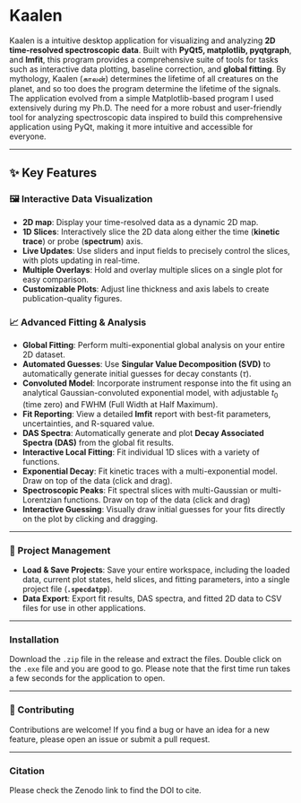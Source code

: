 # Kaalen 

Kaalen is a intuitive desktop application for visualizing and analyzing **2D time-resolved spectroscopic data**. Built with **PyQt5, matplotlib, pyqtgraph**, and **lmfit**, this program provides a comprehensive suite of tools for tasks such as interactive data plotting, baseline correction, and **global fitting**. By mythology, Kaalen (காலன்) determines the lifetime of all creatures on the planet, and so too does the program determine the lifetime of the signals. The application evolved from a simple Matplotlib-based program I used extensively during my Ph.D. The need for a more robust and user-friendly tool for analyzing spectroscopic data inspired to build this comprehensive application using PyQt, making it more intuitive and accessible for everyone. 

---

## ✨ Key Features

### 🖼️ Interactive Data Visualization

* **2D map**: Display your time-resolved data as a dynamic 2D map.
* **1D Slices**: Interactively slice the 2D data along either the time (**kinetic trace**) or probe (**spectrum**) axis.
* **Live Updates**: Use sliders and input fields to precisely control the slices, with plots updating in real-time.
* **Multiple Overlays**: Hold and overlay multiple slices on a single plot for easy comparison.
* **Customizable Plots**: Adjust line thickness and axis labels to create publication-quality figures.

### 📈 Advanced Fitting & Analysis

* **Global Fitting**: Perform multi-exponential global analysis on your entire 2D dataset.
* **Automated Guesses**: Use **Singular Value Decomposition (SVD)** to automatically generate initial guesses for decay constants ($τ$).
* **Convoluted Model**: Incorporate instrument response into the fit using an analytical Gaussian-convoluted exponential model, with adjustable $t_0$ (time zero) and FWHM (Full Width at Half Maximum).
* **Fit Reporting**: View a detailed **lmfit** report with best-fit parameters, uncertainties, and R-squared value.
* **DAS Spectra**: Automatically generate and plot **Decay Associated Spectra (DAS)** from the global fit results.
* **Interactive Local Fitting**: Fit individual 1D slices with a variety of functions.
* **Exponential Decay**: Fit kinetic traces with a multi-exponential model. Draw on top of the data (click and drag).
* **Spectroscopic Peaks**: Fit spectral slices with multi-Gaussian or multi-Lorentzian functions. Draw on top of the data (click and drag)
* **Interactive Guessing**: Visually draw initial guesses for your fits directly on the plot by clicking and dragging.

---

### 📁 Project Management

* **Load & Save Projects**: Save your entire workspace, including the loaded data, current plot states, held slices, and fitting parameters, into a single project file (**`.specdatpp`**).
* **Data Export**: Export fit results, DAS spectra, and fitted 2D data to CSV files for use in other applications.

---

### Installation

Download the `.zip` file in the release and extract the files. Double click on the `.exe` file and you are good to go. Please note that the first time run takes a few seconds for the application to open.

---

### 🤝 Contributing

Contributions are welcome! If you find a bug or have an idea for a new feature, please open an issue or submit a pull request.

---

### Citation

Please check the Zenodo link to find the DOI to cite.
